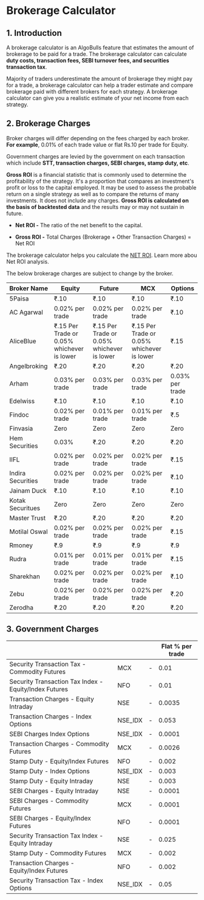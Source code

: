 # Brokerage Calculator 

## 1. Introduction

A brokerage calculator is an AlgoBulls feature that estimates the amount of brokerage to be paid for a trade. The brokerage calculator can calculate **duty costs, transaction fees, SEBI turnover fees, and securities transaction tax**. 

Majority of traders underestimate the amount of brokerage they might pay for a trade, a brokerage calculator can help a trader estimate and compare brokerage paid with different brokers for each strategy. A brokerage calculator can give you a realistic estimate of your net income from each strategy.

## 2. Brokerage Charges

Broker charges will differ depending on the fees charged by each broker.
**For example**, 0.01% of each trade value or flat Rs.10 per trade for Equity.

Government charges are levied by the government on each transaction which include **STT, transaction charges, SEBI charges, stamp duty, etc**.

**Gross ROI** is a financial statistic that is commonly used to determine the profitability of the strategy. It's a proportion that compares an investment's profit or loss to the capital employed. It may be used to assess the probable return on a single strategy as well as to compare the returns of many investments. It does not include any charges. **Gross ROI is calculated on the basis of backtested data** and the results may or may not sustain in future. 

* **Net ROI -**  The ratio of the net benefit to the capital. 

* **Gross ROI -** Total Charges (Brokerage + Other Transaction Charges) = Net ROI 

The brokerage calculator helps you calculate the [NET ROI](https://algobulls.github.io/algobulls_help_site_dev/member/strategy-card.html#7-net-roi-analysis). Learn more abou Net ROI analysis. 

The below brokerage charges are subject to change by the broker. 

| Broker Name       | Equity                                     | Future                                     | MCX                                        | Options         |
|-------------------|--------------------------------------------|--------------------------------------------|--------------------------------------------|-----------------|
| 5Paisa            | ₹.10                                       | ₹.10                                       | ₹.10                                       | ₹.10            |
| AC Agarwal        | 0.02% per trade                            | 0.02% per trade                            | 0.02% per trade                            | ₹.10            |
| AliceBlue         | ₹.15 Per Trade or 0.05% whichever is lower | ₹.15 Per Trade or 0.05% whichever is lower | ₹.15 Per Trade or 0.05% whichever is lower | ₹.15            |
| Angelbroking      | ₹.20                                       | ₹.20                                       | ₹.20                                       | ₹.20            |
| Arham             | 0.03% per trade                            | 0.03% per trade                            | 0.03% per trade                            | 0.03% per trade |
| Edelwiss          | ₹.10                                       | ₹.10                                       | ₹.10                                       | ₹.10            |
| Findoc            | 0.02% per trade                            | 0.01% per trade                            | 0.01% per trade                            | ₹.5             |
| Finvasia          | Zero                                       | Zero                                       | Zero                                       | Zero            |
| Hem Securities    | 0.03%                                      | ₹.20                                       | ₹.20                                       | ₹.20            |
| IIFL              | 0.02% per trade                            | 0.02% per trade                            | 0.02% per trade                            | ₹.15            |
| Indira Securities | 0.02% per trade                            | 0.02% per trade                            | 0.02% per trade                            | ₹.10            |
| Jainam Duck       | ₹.10                                       | ₹.10                                       | ₹.10                                       | ₹.10            |
| Kotak Securitues  | Zero                                       | Zero                                       | Zero                                       | Zero            |
| Master Trust      | ₹.20                                       | ₹.20                                       | ₹.20                                       | ₹.20            |
| Motilal Oswal     | 0.02% per trade                            | 0.02% per trade                            | 0.02% per trade                            | ₹.15            |
| Rmoney            | ₹.9                                        | ₹.9                                        | ₹.9                                        | ₹.9             |
| Rudra             | 0.01% per trade                            | 0.01% per trade                            | 0.01% per trade                            | ₹.15            |
| Sharekhan         | 0.02% per trade                            | 0.02% per trade                            | 0.02% per trade                            | ₹.10            |
| Zebu              | 0.02% per trade                            | 0.02% per trade                            | 0.02% per trade                            | ₹.20            |
| Zerodha           | ₹.20                                       | ₹.20                                       | ₹.20                                       | ₹.20            |

## 3. Government Charges

|                                                       |         |     | Flat % per trade |
|-------------------------------------------------------|---------|-----|------------------|
| Security Transaction Tax - Commodity Futures          | MCX     | -   | 0.01             |
| Security Transaction Tax Index - Equity/Index Futures | NFO     | -   | 0.01             |
| Transaction Charges - Equity Intraday                 | NSE     | -   | 0.0035           |
| Transaction Charges - Index Options                   | NSE_IDX | -   | 0.053            |
| SEBI Charges Index Options                            | NSE_IDX | -   | 0.0001           |   
| Transaction Charges - Commodity Futures               | MCX     | -   | 0.0026           |   
| Stamp Duty - Equity/Index Futures                     | NFO     | -   | 0.002            |   
| Stamp Duty - Index Options                            | NSE_IDX | -   | 0.003            |   
| Stamp Duty - Equity Intraday                          | NSE     | -   | 0.003            |   
| SEBI Charges - Equity Intraday                        | NSE     | -   | 0.0001           |   
| SEBI Charges - Commodity Futures                      | MCX     | -   | 0.0001           |   
| SEBI Charges - Equity/Index Futures                   | NFO     | -   | 0.0001           |   
| Security Transaction Tax Index - Equity Intraday      | NSE     | -   | 0.025            |   
| Stamp Duty - Commodity Futures                        | MCX     | -   | 0.002            |   
| Transaction Charges - Equity/Index Futures            | NFO     | -   | 0.002            |   
| Security Transaction Tax - Index Options              | NSE_IDX | -   | 0.05             |   
